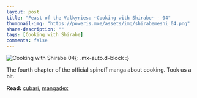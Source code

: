 ```yaml
---
layout: post
title: "Feast of the Valkyries: ~Cooking with Shirabe~ - 04"
thumbnail-img: "https://poweris.moe/assets/img/shirabemeshi_04.png"
share-description: ""
tags: [Cooking with Shirabe]
comments: false
---
```


![Cooking with Shirabe 04](https://poweris.moe/assets/img/shirabemeshi_04.png){: .mx-auto.d-block :}

The fourth chapter of the official spinoff manga about cooking. Took us a bit.
<!-- excerpt-end -->

**Read:** [cubari](https://cubari.moe/read/gist/CookingWithShirabe/4/1/), [mangadex](https://mangadex.org/chapter/e0ab24a7-197a-4df5-a9ae-f897609b697f) <br>
